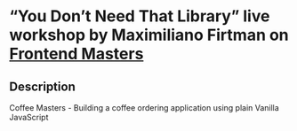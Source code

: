 # “You Don’t Need That Library” live workshop by Maximiliano Firtman on [Frontend Masters](https://frontendmasters.com/)

## Description

Coffee Masters - Building a coffee ordering application using plain Vanilla JavaScript
